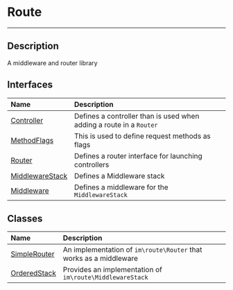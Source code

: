 # Route
____

## Description
A middleware and router library

## Interfaces
| Name | Description |
| :--- | :---------- |
| [Controller](route-Controller.md) | Defines a controller than is used when adding a route in a `Router` |
| [MethodFlags](route-MethodFlags.md) | This is used to define request methods as flags |
| [Router](route-Router.md) | Defines a router interface for launching controllers |
| [MiddlewareStack](route-MiddlewareStack.md) | Defines a Middleware stack |
| [Middleware](route-Middleware.md) | Defines a middleware for the `MiddlewareStack` |

## Classes
| Name | Description |
| :--- | :---------- |
| [SimpleRouter](route-SimpleRouter.md) | An implementation of `im\route\Router` that works as a middleware |
| [OrderedStack](route-OrderedStack.md) | Provides an implementation of `im\route\MiddlewareStack` |
